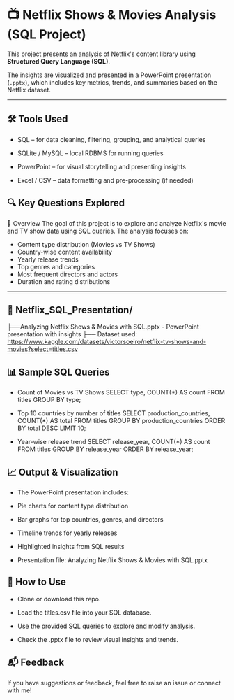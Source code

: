 
# 📺 Netflix Shows & Movies Analysis (SQL Project)

This project presents an analysis of Netflix's content library using **Structured Query Language (SQL)**.

The insights are visualized and presented in a PowerPoint presentation (`.pptx`), which includes key metrics, trends, and summaries based on the Netflix dataset.

---
## 🛠️ Tools Used

- SQL – for data cleaning, filtering, grouping, and analytical queries

- SQLite / MySQL – local RDBMS for running queries

- PowerPoint – for visual storytelling and presenting insights

- Excel / CSV – data formatting and pre-processing (if needed)

## 🔍 Key Questions Explored
📝 Overview
The goal of this project is to explore and analyze Netflix's movie and TV show data using SQL queries. The analysis focuses on:

- Content type distribution (Movies vs TV Shows)
- Country-wise content availability
- Yearly release trends
- Top genres and categories
- Most frequent directors and actors
- Duration and rating distributions
---

## 📁 Netflix_SQL_Presentation/
├──Analyzing Netflix Shows & Movies with SQL.pptx - PowerPoint presentation with insights
├── Dataset used: https://www.kaggle.com/datasets/victorsoeiro/netflix-tv-shows-and-movies?select=titles.csv 



## 📊 Sample SQL Queries

-  Count of Movies vs TV Shows
SELECT type, COUNT(*) AS count
FROM titles
GROUP BY type;

-  Top 10 countries by number of titles
SELECT production_countries, COUNT(*) AS total
FROM titles
GROUP BY production_countries
ORDER BY total DESC
LIMIT 10;

-  Year-wise release trend
SELECT release_year, COUNT(*) AS count
FROM titles
GROUP BY release_year
ORDER BY release_year;


## 📈 Output & Visualization
- The PowerPoint presentation includes:

- Pie charts for content type distribution

- Bar graphs for top countries, genres, and directors

- Timeline trends for yearly releases

- Highlighted insights from SQL results

- Presentation file: Analyzing Netflix Shows & Movies with SQL.pptx

## 🚀 How to Use
- Clone or download this repo.

- Load the titles.csv file into your SQL database.

- Use the provided SQL queries to explore and modify analysis.

- Check the .pptx file to review visual insights and trends.



## 📬 Feedback
If you have suggestions or feedback, feel free to raise an issue or connect with me!
